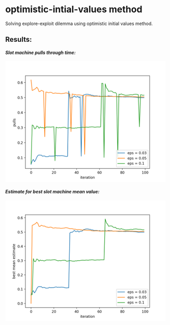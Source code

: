 # optimistic-intial-values method
Solving explore-exploit dilemma using optimistic initial values method.

## Results:

#### *Slot machine pulls through time:*
![alt text](https://github.com/hrushikeshjadhav9/optimistic-intial-values/blob/master/results/smPulls.png)

#### *Estimate for best slot machine mean value:*
![alt text](https://github.com/hrushikeshjadhav9/optimistic-intial-values/blob/master/results/bestMeanEstimates.png)

